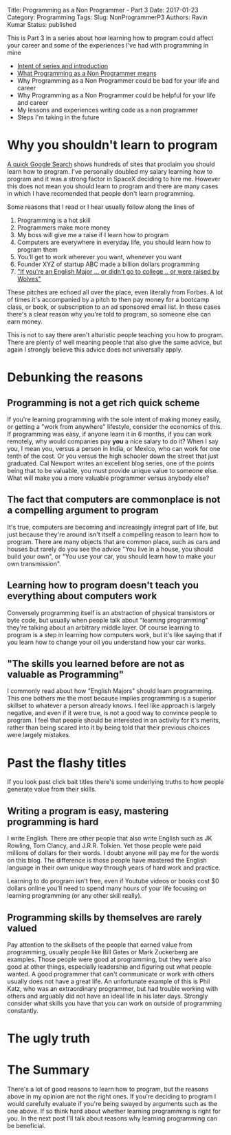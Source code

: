 Title: Programming as a Non Programmer - Part 3
Date: 2017-01-23
Category: Programming 
Tags: 
Slug: NonProgrammerP3
Authors: Ravin Kumar
Status: published

This is Part 3 in a series about how learning how to program could affect
your career and some of the experiences I've had with programming in mine

* [Intent of series and introduction]({filename}NonProgrammer.md)
* [What Programming as a Non Programmer means]({filename}NonProgrammerPart2.md)
* Why Programming as a Non Programmer could be bad for your life and career
* Why Programming as a Non Programmer could be helpful for your life and career
* My lessons and experiences writing code as a non programmer
* Steps I'm taking in the future


# Why you shouldn't learn to program
[A quick Google Search](https://www.google.com/search?q=you+should+learn+to+program)
shows hundreds of sites that proclaim you should learn how to program.
I've personally doubled my salary learning how to program and it was a strong
factor in SpaceX deciding to hire me. However this does not mean you should 
learn to program and there are many cases in which I have recomended that people
don't learn programming.  

Some reasons that I read or I hear usually follow along the lines of  

1. Programming is a hot skill
2. Programmers make more money
3. My boss will give me a raise if I learn how to program
4. Computers are everywhere in everyday life, you should learn how to program them 
5. You'll get to work wherever you want, whenever you want 
6. Founder XYZ of startup ABC made a billion dollars programming
7. ["If you're an English Major ... or didn't go to college .. or were raised by Wolves"](https://www.forbes.com/sites/laurencebradford/2016/06/20/why-every-millennial-should-learn-some-code/2/#)

These pitches are echoed all over the place, even literally from Forbes.
A lot of times it's accompanied by
a pitch to then pay money for a bootcamp class, or book, or subscription
to an ad sponsored email list. In these cases there's a clear reason why
you're told to program, so someone else can earn money.

This is not to say there aren't alturistic people teaching you how to program.
There are plenty of well meaning people that also give the same advice,
but again I strongly believe this advice does not universally apply.

# Debunking the reasons

## Programming is not a get rich quick scheme
If you're learning programming with the sole intent of making money easily,
or getting a "work from anywhere" lifestyle, consider the economics 
of this. If programming was easy, if anyone learn it in 6 months, if you can
work remotely, why would companies pay **you** a nice salary to do it? When I say
you, I mean you, versus a person in India, or Mexico, who can work for one 
tenth of the cost. Or you versus the high schooler down the street that
just graduated. Cal Newport writes an excellent blog series, one of the points
being that to be valuable, you must provide unique value to someone else.
What will make you a more valuable programmer versus anybody else?

## The fact that computers are commonplace is not a compelling argument to program
It's true, computers are becoming and increasingly integral part of life,
but just because they're around isn't itself a compelling reason to
learn how to program. There are many objects that are common place,
such as cars and houses but rarely do you see the advice
"You live in a house, you should build your own", or "You use your car, you
should learn how to make your own transmission". 

## Learning how to program doesn't teach you everything about computers work
Conversely programming itself is an abstraction of physical transistors or byte code,
but usually when people talk about "learning programming" they're talking about
an arbitrary middle layer. Of course learning to program is a step
in learning how computers work, but it's like saying that if you learn
how to change your oil you understand how your car works.

## "The skills you learned before are not as valuable as Programming"
I commonly read about how "English Majors" should learn programming.
This one bothers me the most because implies programming is a superior
skillset to whatever a person already knows. I feel like approach
is largely negative, and even if it were true, is not a good way to convince 
people to program. I feel that people should be interested in an activity
for it's merits, rather than being scared into it by being told that 
their previous choices were largely mistakes.

# Past the flashy titles
If you look past click bait titles there's some underlying truths to 
how people generate value from their skills.

## Writing a program is easy, mastering programming is hard 
I write English. There are other people that
also write English such as JK Rowling, Tom Clancy, and J.R.R. Tolkien.
Yet those people were paid millions of dollars for their words. I doubt
anyone will pay me for the words on this  blog. The difference is those people have mastered
the English language in their own unique way through years of hard work and practice.

Learning to do program isn't free, even if Youtube videos or books cost $0 dollars
online you'll need to spend many hours of your life focusing on learning
programming (or any other skill really). 

## Programming skills by themselves are rarely valued 
Pay attention to the skillsets of the people that earned value from
programming, usually people like Bill Gates or Mark Zuckerberg are examples.
Those people were good at programming, but they were also good at other things,
especially leadership and figuring out what people wanted. A good programmer
that can't communicate or work with others usually does not have a great life.
An unfortunate example of this is Phil Katz, who was an extraordinary programmer,
but had trouble working with others and arguably did not have an ideal life in
his later days. Strongly consider what skills you have that you can work on 
outside of programming constantly.

# The ugly truth
##
# The Summary
There's a lot of good reasons to learn how to program, but the reasons
above in my opinion are not the right ones. If you're deciding to program
I would carefully evaluate if you're being swayed by arguments
such as the one above. If so think hard about whether learning programming
is right for you. In the next post I'll talk about reasons why learning
programming can be beneficial.
